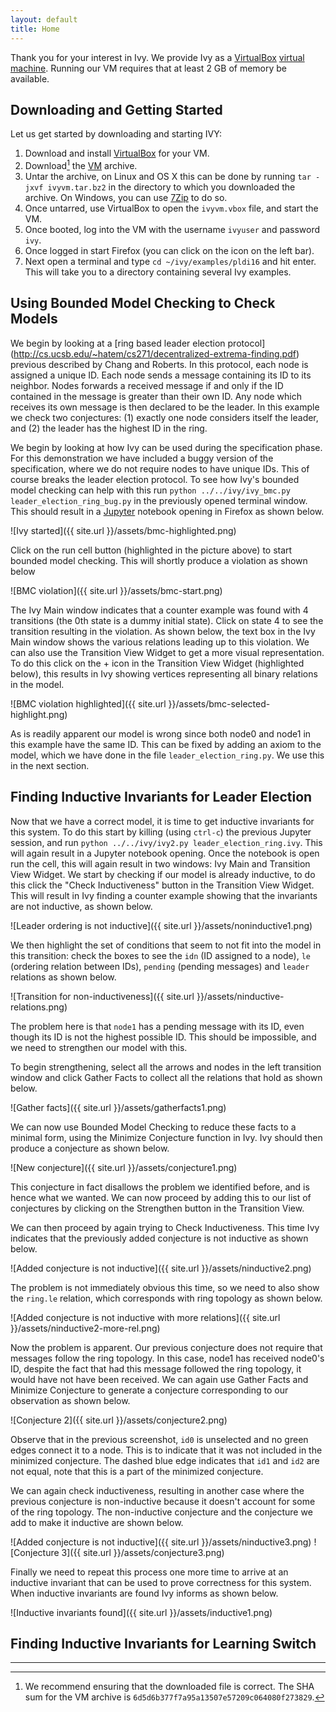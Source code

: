 ```yaml
---
layout: default
title: Home
---
```

Thank you for your interest in Ivy. We provide Ivy as a [VirtualBox](https://www.virtualbox.org) [virtual machine](http://www.cs.tau.ac.il/~odedp/ivyvm.tar.bz2). Running our VM requires that at least 2 GB of memory be available. 

<a href="downloading"></a>Downloading and Getting Started
---------------------------------------------------------
Let us get started by downloading and starting IVY:

1. Download and install [VirtualBox](https://www.virtualbox.org) for your VM.
2. Download[^1] the [VM](http://www.cs.tau.ac.il/~odedp/ivyvm.tar.bz2) archive.
3. Untar the archive, on Linux and OS X this can be done by running `tar -jxvf ivyvm.tar.bz2` in the directory to which you downloaded the archive. On Windows, you can use [7Zip](http://www.7-zip.org/download.html) to do so.
3. Once untarred, use VirtualBox to open the `ivyvm.vbox` file, and start the VM.
4. Once booted, log into the VM with the username `ivyuser` and password `ivy`.
5. Once logged in start Firefox (you can click on the icon on the left bar).
6. Next open a terminal and type `cd ~/ivy/examples/pldi16` and hit enter. This will take you to a directory containing several Ivy examples. 

<a name="bmc"></a>Using Bounded Model Checking to Check Models
---------------------------------------------------------------
We begin by looking at a [ring based leader election protocol] (http://cs.ucsb.edu/~hatem/cs271/decentralized-extrema-finding.pdf) previous described by Chang and Roberts. In this protocol, each node is assigned a unique ID. Each node sends a message containing its ID to its neighbor. Nodes forwards a received message if and only if the ID contained in the message is greater than their own ID. Any node which receives its own message is then declared to be the leader.  In this example we check two conjectures: (1) exactly one node considers itself the leader, and (2) the leader has the highest ID in the ring.

We begin by looking at how Ivy can be used during the specification phase. For this demonstration we have included a buggy version of the specification, where we do not require nodes to have unique IDs. This of course breaks the leader election protocol. To see how Ivy's bounded model checking can help with this run `python ../../ivy/ivy_bmc.py leader_election_ring_bug.py` in the previously opened terminal window. This should result in a [Jupyter](http://jupyter.org/) notebook opening in Firefox as shown below.

![Ivy started]({{ site.url }}/assets/bmc-highlighted.png)

Click on the run cell button (highlighted in the picture above) to start bounded model checking. This will shortly produce a violation as shown below

![BMC violation]({{ site.url }}/assets/bmc-start.png)

The Ivy Main window indicates that a counter example was found with 4 transitions (the 0th state is a dummy initial state). Click on state 4 to see the transition resulting in the violation. As shown below, the text box in the Ivy Main window shows the various relations leading up to this violation. We can also use the Transition View Widget to get a more visual representation. To do this click on the + icon in the Transition View Widget (highlighted below), this results in Ivy showing vertices representing all binary relations in the model.

![BMC violation highlighted]({{ site.url }}/assets/bmc-selected-highlight.png)

As is readily apparent our model is wrong since both node0 and node1 in this example have the same ID. This can be fixed by adding an axiom to the model, which we have done in the file `leader_election_ring.py`. We use this in the next section.

<a name="inductive"></a>Finding Inductive Invariants for Leader Election
-----------------------------------------------------------------------------
Now that we have a correct model, it is time to get inductive invariants for this system. To do this start by killing (using `ctrl-c`) the previous Jupyter session, and run `python ../../ivy/ivy2.py leader_election_ring.ivy`. This will again result in a Jupyter notebook opening. Once the notebook is open run the cell, this will again result in two windows: Ivy Main and Transition View Widget. We start by checking if our model is already inductive, to do this click the "Check Inductiveness" button in the Transition View Widget. This will result in Ivy finding a counter example showing that the invariants are not inductive, as shown below.

![Leader ordering is not inductive]({{ site.url }}/assets/noninductive1.png)

We then highlight the set of conditions that seem to not fit into the model in this transition: check the boxes to see the `idn` (ID assigned to a node), `le` (ordering relation between IDs), `pending` (pending messages) and `leader` relations as shown below.

![Transition for non-inductiveness]({{ site.url }}/assets/ninductive-relations.png)

The problem here is that `node1` has a pending message with its ID, even though its ID is not the highest possible ID. This should be impossible, and we need to strengthen our model with this.

To begin strengthening, select all the arrows and nodes in the left transition window and click Gather Facts to collect all the relations that hold as shown below.

![Gather facts]({{ site.url }}/assets/gatherfacts1.png)

We can now use Bounded Model Checking to reduce these facts to a minimal form, using the Minimize Conjecture function in Ivy. Ivy should then produce a conjecture as shown below.

![New conjecture]({{ site.url }}/assets/conjecture1.png)

This conjecture in fact disallows the problem we identified before, and is hence what we wanted. We can now proceed by adding this to our list of conjectures by clicking on the Strengthen button in the Transition View.

We can then proceed by again trying to Check Inductiveness. This time Ivy indicates that the previously added conjecture is not inductive as shown below.

![Added conjecture is not inductive]({{ site.url }}/assets/ninductive2.png)

The problem is not immediately obvious this time, so we need to also show the `ring.le` relation, which corresponds with ring topology as shown below.

![Added conjecture is not inductive with more relations]({{ site.url }}/assets/ninductive2-more-rel.png)

Now the problem is apparent. Our previous conjecture does not require that messages follow the ring topology. In this case, node1 has received node0's ID, despite the fact that had this message followed the ring topology, it would have not have been received. We can again use Gather Facts and Minimize Conjecture to generate a conjecture corresponding to our observation as shown below.

![Conjecture 2]({{ site.url }}/assets/conjecture2.png)

Observe that in the previous screenshot, `id0` is unselected and no green edges connect it to a node. This is to indicate that it was not included in the minimized conjecture. The dashed blue edge indicates that `id1` and `id2` are not equal, note that this is a part of the minimized conjecture.

We can again check inductiveness, resulting in another case where the previous conjecture is non-inductive because it doesn't account for some of the ring topology. The non-inductive conjecture and the conjecture we add to make it inductive are shown below.

![Added conjecture is not inductive]({{ site.url }}/assets/ninductive3.png)
![Conjecture 3]({{ site.url }}/assets/conjecture3.png)

Finally we need to repeat this process one more time to arrive at an inductive invariant that can be used to prove correctness for this system. When inductive invariants are found Ivy informs as shown below.

![Inductive invariants found]({{ site.url }}/assets/inductive1.png)

<a name="lswitch"></a>Finding Inductive Invariants for Learning Switch
-----------------------------------------------------------------------------

<hr />

[^1]: We recommend ensuring that the downloaded file is correct. The SHA sum for the VM archive is ``6d5d6b377f7a95a13507e57209c064080f273829``.
